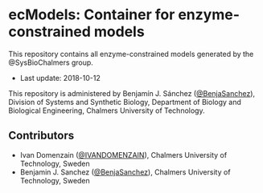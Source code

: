 # ecModels: Container for enzyme-constrained models

This repository contains all enzyme-constrained models generated by the @SysBioChalmers group.

* Last update: 2018-10-12

This repository is administered by Benjamín J. Sánchez ([@BenjaSanchez](https://github.com/benjasanchez)), Division of Systems and Synthetic Biology, Department of Biology and Biological Engineering, Chalmers University of Technology.

## Contributors

* Ivan Domenzain ([@IVANDOMENZAIN](https://github.com/IVANDOMENZAIN)), Chalmers University of Technology, Sweden
* Benjamin J. Sanchez ([@BenjaSanchez](https://github.com/benjasanchez)), Chalmers University of Technology, Sweden
